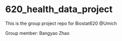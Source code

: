 # 620_health_data_project
This is the group project repo for Biostat620 @Umich 

Group member: Bangyao Zhao
